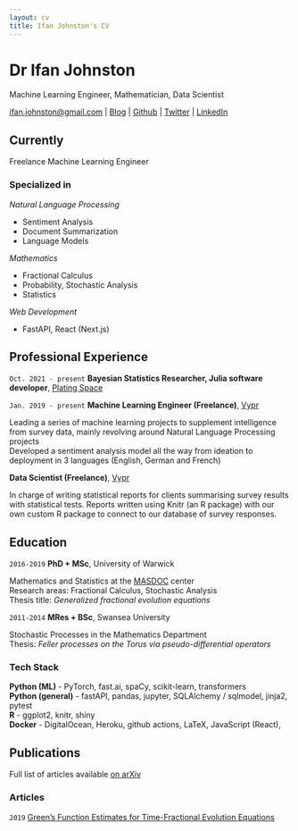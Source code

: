 ```yaml
---
layout: cv
title: Ifan Johnston's CV
---
```

# Dr Ifan Johnston
Machine Learning Engineer, Mathematician, Data Scientist

<div id="webaddress">
<a href="mailto:ifan.johnston@gmail.com">ifan.johnston@gmail.com</a>
| <a href="https://idjotherwise.github.io/nlp-otherwise/">Blog</a>
| <a href="https://github.com/idjotherwise">Github</a>
| <a href="https://twitter.com/JohnstonIfan">Twitter</a>
| <a href="https://www.linkedin.com/in/idjohnston/">LinkedIn</a>
</div>


## Currently

Freelance Machine Learning Engineer

### Specialized in

*Natural Language Processing*
- Sentiment Analysis 
- Document Summarization
- Language Models

*Mathematics* 
- Fractional Calculus
- Probability, Stochastic Analysis
- Statistics

*Web Development*
- FastAPI, React (Next.js)


## Professional Experience
`Oct. 2021 - present`
__Bayesian Statistics Researcher, Julia software developer__,  [Plating Space](https://planting.space)

`Jan. 2019 ‐ present`
__Machine Learning Engineer (Freelance)__, [Vypr](https://vyprclients.com/)

Leading a series of machine learning projects to supplement intelligence from survey data, mainly revolving around Natural Language Processing projects  
Developed a sentiment analysis model all the way from ideation to deployment in 3 languages (English, German and French)

__Data Scientist (Freelance)__, [Vypr](https://vyprclients.com/)

In charge of writing statistical reports for clients summarising survey results with statistical tests. Reports written using Knitr (an R package) with our own custom R package to connect to our database of survey responses.

## Education

`2016-2019`
__PhD + MSc__, University of Warwick

Mathematics and Statistics at the [MASDOC](https://warwick.ac.uk/fac/sci/masdoc/) center  
Research areas: Fractional Calculus, Stochastic Analysis  
Thesis title: _Generalized fractional evolution equations_

`2011-2014`
__MRes + BSc__, Swansea University

Stochastic Processes in the Mathematics Department  
Thesis: _Feller processes on the Torus via pseudo-differential operators_

### Tech Stack
__Python (ML)__ - PyTorch, fast.ai, spaCy, scikit-learn, transformers  
__Python (general)__ - fastAPI, pandas, jupyter, SQLAlchemy / sqlmodel, jinja2, pytest  
__R__ - ggplot2, knitr, shiny  
__Docker__ - DigitalOcean, Heroku, github actions, LaTeX, JavaScript (React), 

## Publications

Full list of articles available [on arXiv](https://arxiv.org/search/?query=Johnston%2C+Ifan&searchtype=author&abstracts=show&order=-announced_date_first&size=50)

### Articles

`2019` [Green’s Function Estimates for Time-Fractional Evolution Equations](https://www.mdpi.com/2504-3110/3/2/36)



<!-- ### Footer

Last updated: November 2021 -->


